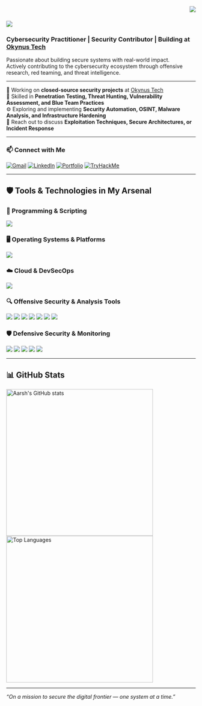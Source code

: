 <img align="right" src="https://visitor-badge.laobi.icu/badge?page_id=aarshx05.aarshx05" />

# <img src="https://readme-typing-svg.herokuapp.com/?font=Righteous&size=35&duration=4000&lines=Hey+There!;+I'm+Aarsh+Chaurasia;" />

### Cybersecurity Practitioner | Security Contributor | Building at [Okynus Tech](https://okynus.tech/)

Passionate about building secure systems with real-world impact.  
Actively contributing to the cybersecurity ecosystem through offensive research, red teaming, and threat intelligence.

---

🔐 Working on **closed-source security projects** at [Okynus Tech](https://okynus.tech/)  
🧠 Skilled in **Penetration Testing, Threat Hunting, Vulnerability Assessment, and Blue Team Practices**  
⚙️ Exploring and implementing **Security Automation, OSINT, Malware Analysis, and Infrastructure Hardening**  
💬 Reach out to discuss **Exploitation Techniques, Secure Architectures, or Incident Response**

---

### 📫 Connect with Me

[![Gmail](https://img.shields.io/badge/Gmail-333333?style=for-the-badge&logo=gmail&logoColor=red)](mailto:aarsh.chaurasia.201007@gmail.com)
[![LinkedIn](https://img.shields.io/badge/LinkedIn-0077B5?style=for-the-badge&logo=linkedin&logoColor=white)](https://www.linkedin.com/in/aarsh-chaurasia-03b46a270/)
[![Portfolio](https://img.shields.io/badge/Portfolio-FF5722?style=for-the-badge&logo=todoist&logoColor=white)](https://aarshc.me/)
[![TryHackMe](https://img.shields.io/badge/TryHackMe-1f1f1f?style=for-the-badge&logo=tryhackme&logoColor=00e5ff)](https://tryhackme.com/p/anonymouscipher)

---

## 🛡️ Tools & Technologies in My Arsenal

### 🧠 Programming & Scripting
<img src="https://skillicons.dev/icons?i=python,bash,cpp,cs" />

### 🖥️ Operating Systems & Platforms
<img src="https://skillicons.dev/icons?i=kali,linux,ubuntu,powershell" />

### ☁️ Cloud & DevSecOps
<img src="https://skillicons.dev/icons?i=aws,gcp,docker,github,vscode" />

### 🔍 Offensive Security & Analysis Tools

<p>
  <img src="https://img.shields.io/badge/Burp%20Suite-ff5722?style=for-the-badge&logo=burpsuite&logoColor=white" />
  <img src="https://img.shields.io/badge/Metasploit-003A70?style=for-the-badge&logo=metasploit&logoColor=white" />
  <img src="https://img.shields.io/badge/Wireshark-1679A7?style=for-the-badge&logo=wireshark&logoColor=white" />
  <img src="https://img.shields.io/badge/Nmap-4780A0?style=for-the-badge&logo=nmap&logoColor=white" />
  <img src="https://img.shields.io/badge/OSINT%20Framework-darkgreen?style=for-the-badge" />
  <img src="https://img.shields.io/badge/Hydra-000000?style=for-the-badge" />
  <img src="https://img.shields.io/badge/John%20the%20Ripper-6c6c6c?style=for-the-badge" />
</p>

### 🛡️ Defensive Security & Monitoring

<p>
  <img src="https://img.shields.io/badge/Splunk-000000?style=for-the-badge&logo=splunk&logoColor=white" />
  <img src="https://img.shields.io/badge/Wazuh-0269A6?style=for-the-badge&logo=wazuh&logoColor=white" />
  <img src="https://img.shields.io/badge/Suricata-E30613?style=for-the-badge" />
  <img src="https://img.shields.io/badge/Snort-FC002E?style=for-the-badge" />
  <img src="https://img.shields.io/badge/ELK-005571?style=for-the-badge&logo=elasticstack&logoColor=white" />
</p>

---

## 📊 GitHub Stats

<img width=390 src="https://github-readme-stats.vercel.app/api?username=aarshx05&count_private=true&show_icons=true&theme=react&rank_icon=github&border_radius=10" alt="Aarsh's GitHub stats" />
<br/>
<img width=390 src="https://github-readme-stats.vercel.app/api/top-langs/?username=aarshx05&hide=HTML,C&langs_count=6&layout=compact&theme=react&border_radius=10" alt="Top Languages" />

---

_“On a mission to secure the digital frontier — one system at a time.”_
